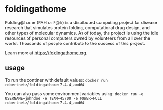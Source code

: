 # foldingathome
Folding@home (FAH or F@h) is a distributed computing project for disease research that simulates protein folding, computational drug design, and other types of molecular dynamics. As of today, the project is using the idle resources of personal computers owned by volunteers from all over the world. Thousands of people contribute to the success of this project.

Learn more at https://foldingathome.org.

## usage

To run the continer with default values:
``docker run robertnetz/foldingathome:7.4.4_amd64``

You can also pass some environment variables using:
``docker run -e USERNAME=johndoe -e TEAM=45700 -e POWER=FULL robertnetz/foldingathome:7.4.4_amd64``
